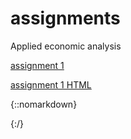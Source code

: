 # assignments
Applied economic analysis

[assignment 1](https://github.com/DesireVogels/assignments/blob/master/Final%20Assignment%20AEA%20Jamy%20van%20Breda%20Desire%20Vogels%20(1).ipynb)

[assignment 1 HTML](https://github.com/DesireVogels/assignments/blob/master/AEA.html)

{::nomarkdown}

<!-- https://github.com/DesireVogels/assignments/blob/master/AEA.html-->

{:/}
